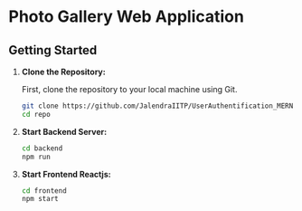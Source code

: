 # Photo Gallery Web Application

## Getting Started

1. **Clone the Repository:**

   First, clone the repository to your local machine using Git.

   ```sh
   git clone https://github.com/JalendraIITP/UserAuthentification_MERN
   cd repo
2. **Start Backend Server:**
   ```sh
   cd backend
   npm run
3. **Start Frontend Reactjs:**
   ```sh
   cd frontend
   npm start
